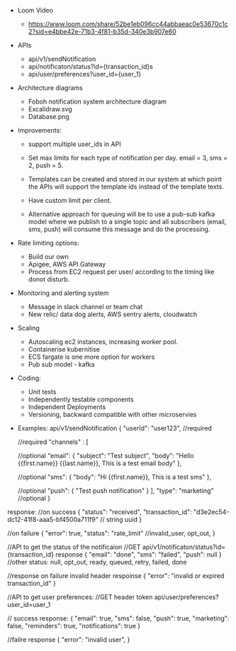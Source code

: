 - Loom Video
  - https://www.loom.com/share/52be1eb096cc44abbaeac0e53670c1c2?sid=e4bbe42e-71b3-4f81-b35d-340e3b907e60
- APIs
  - api/v1/sendNotification
  - api/notificaton/status?id={transaction_id}s
  - api/user/preferences?user_id={user_1}

- Architecture diagrams
  - Foboh notification system architecture diagram
  - Excalidraw.svg
  - Database.png

- Improvements:
  - support multiple user_ids in API
  - Set max limits for each type of notification per day. email = 3, sms = 2, push = 5.
  - Templates can be created and stored in our system at which point the APIs will support the template ids instead of the template texts.
  - Have custom limit per client.

  - Alternative approach for queuing will be to use a pub-sub kafka model where we publish to a single topic and all subscribers (email, sms, push) will 
 consume this message and do the processing.

- Rate limiting options:
  - Build our own
  - Apigee, AWS API Gateway
  - Process from EC2 request per user/ according to the timing like donot disturb.


- Monitoring and alerting system
  - Message in slack channel or team chat
  - New relic/ data dog alerts, AWS sentry alerts, cloudwatch


- Scaling
  - Autoscaling ec2 instances, increasing worker pool.
  - Containerise kubernitise 
  - ECS fargate is one more option for workers
  - Pub sub model - kafka


- Coding:
  - Unit tests
  - Independently testable components
  - Independent Deployments
  - Versioning, backward compatible with other microservies

- Examples:
api/v1/sendNotification
{
  "userId": "user123", //required

  //required
  "channels" : [
    
    //optional
    "email": {
      "subject": "Test subject",
      "body": "Hello {{first.name}} {{last.name}}, This is a test email body"
    },

    //optional
    "sms": {
      "body": "Hi {{first.name}}, This is a test sms"
    },

    //optional
    "push": {
      "Test push notification"
    }
  ],
  "type": "marketing" //optional
}


response:
//on success
{
  "status": "received",
  "transaction_id": "d3e2ec54-dc12-41f8-aaa5-bf4500a711f9" // string uuid
}

//on failure
{
  "error": true,
  "status": "rate_limit" //invalid_user, opt_out, 
}



//API to get the status of the notificaion
//GET
api/v1/notificaton/status?id={transaction_id}
response
{
  "email": "done",
  "sms": "failed",
  "push": null
}
//other status: null, opt_out, ready, queued, retry, failed, done


//response on failure
invalid header respoinse
{
    "error": "invalid or expired transaction_id"
}




//API to get user preferences:
//GET
header token
api/user/preferences?user_id=user_1

// success response:
{
  "email": true,
  "sms": false,
  "push": true,
  "marketing": false,
  "reminders": true,
  "notifications": true
}


//failre response
{
  "error": "invalid user",
}

